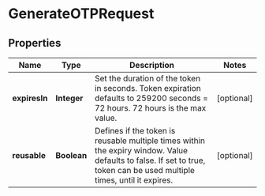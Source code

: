 

# GenerateOTPRequest


## Properties

| Name | Type | Description | Notes |
|------------ | ------------- | ------------- | -------------|
|**expiresIn** | **Integer** | Set the duration of the token in seconds. Token expiration defaults to 259200 seconds &#x3D; 72 hours. 72 hours is the max value. |  [optional] |
|**reusable** | **Boolean** | Defines if the token is reusable multiple times within the expiry window. Value defaults to false. If set to true, token can be used multiple times, until it expires. |  [optional] |



